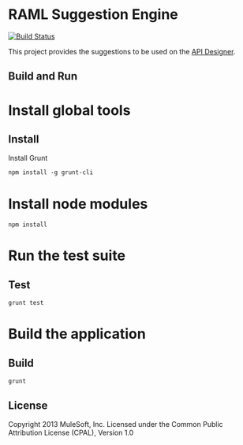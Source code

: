 # RAML Suggestion Engine

[![Build Status](https://travis-ci.org/mulesoft/raml-grammar.png)](https://travis-ci.org/mulesoft/raml-grammar)

This project provides the suggestions to be used on the [API Designer](https://github.com/mulesoft/api-designer).

## Build and Run

Install global tools
=======
## Install

Install Grunt

```
npm install -g grunt-cli
```

Install node modules
=======

```
npm install
```

Run the test suite
=======
## Test

```
grunt test
```

Build the application
=======
## Build

```
grunt
```

## License

Copyright 2013 MuleSoft, Inc. Licensed under the Common Public Attribution License (CPAL), Version 1.0
